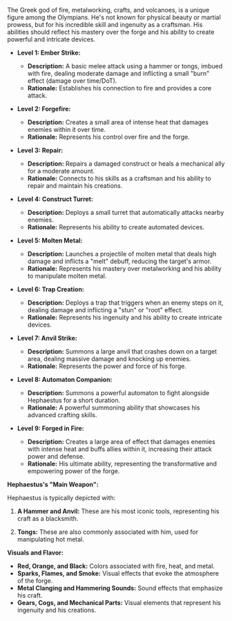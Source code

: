 The Greek god of fire, metalworking, crafts, and volcanoes, is a unique figure among the Olympians. He's not known for physical beauty or martial prowess, but for his incredible skill and ingenuity as a craftsman. His abilities should reflect his mastery over the forge and his ability to create powerful and intricate devices.
- **Level 1: Ember Strike:**
    
    - **Description:** A basic melee attack using a hammer or tongs, imbued with fire, dealing moderate damage and inflicting a small "burn" effect (damage over time/DoT).
    - **Rationale:** Establishes his connection to fire and provides a core attack.
- **Level 2: Forgefire:**
    
    - **Description:** Creates a small area of intense heat that damages enemies within it over time.
    - **Rationale:** Represents his control over fire and the forge.
- **Level 3: Repair:**
    
    - **Description:** Repairs a damaged construct or heals a mechanical ally for a moderate amount.
    - **Rationale:** Connects to his skills as a craftsman and his ability to repair and maintain his creations.
- **Level 4: Construct Turret:**
    
    - **Description:** Deploys a small turret that automatically attacks nearby enemies.
    - **Rationale:** Represents his ability to create automated devices.
- **Level 5: Molten Metal:**
    
    - **Description:** Launches a projectile of molten metal that deals high damage and inflicts a "melt" debuff, reducing the target's armor.
    - **Rationale:** Represents his mastery over metalworking and his ability to manipulate molten metal.
- **Level 6: Trap Creation:**
    
    - **Description:** Deploys a trap that triggers when an enemy steps on it, dealing damage and inflicting a "stun" or "root" effect.
    - **Rationale:** Represents his ingenuity and his ability to create intricate devices.
- **Level 7: Anvil Strike:**
    
    - **Description:** Summons a large anvil that crashes down on a target area, dealing massive damage and knocking up enemies.
    - **Rationale:** Represents the power and force of his forge.
- **Level 8: Automaton Companion:**
    
    - **Description:** Summons a powerful automaton to fight alongside Hephaestus for a short duration.
    - **Rationale:** A powerful summoning ability that showcases his advanced crafting skills.
- **Level 9: Forged in Fire:**
    
    - **Description:** Creates a large area of effect that damages enemies with intense heat and buffs allies within it, increasing their attack power and defense.
    - **Rationale:** His ultimate ability, representing the transformative and empowering power of the forge.

**Hephaestus's "Main Weapon":**

Hephaestus is typically depicted with:

1. **A Hammer and Anvil:** These are his most iconic tools, representing his craft as a blacksmith.
    
2. **Tongs:** These are also commonly associated with him, used for manipulating hot metal.
    

**Visuals and Flavor:**

- **Red, Orange, and Black:** Colors associated with fire, heat, and metal.
- **Sparks, Flames, and Smoke:** Visual effects that evoke the atmosphere of the forge.
- **Metal Clanging and Hammering Sounds:** Sound effects that emphasize his craft.
- **Gears, Cogs, and Mechanical Parts:** Visual elements that represent his ingenuity and his creations.
